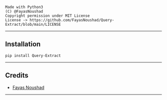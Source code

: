 ```
Made with Python3
(C) @FayasNoushad
Copyright permission under MIT License
License -> https://github.com/FayasNoushad/Query-Extract/blob/main/LICENSE
```

---

## Installation

```
pip install Query-Extract
```

---

## Credits

- [Fayas Noushad](https://github.com/FayasNoushad)

---
